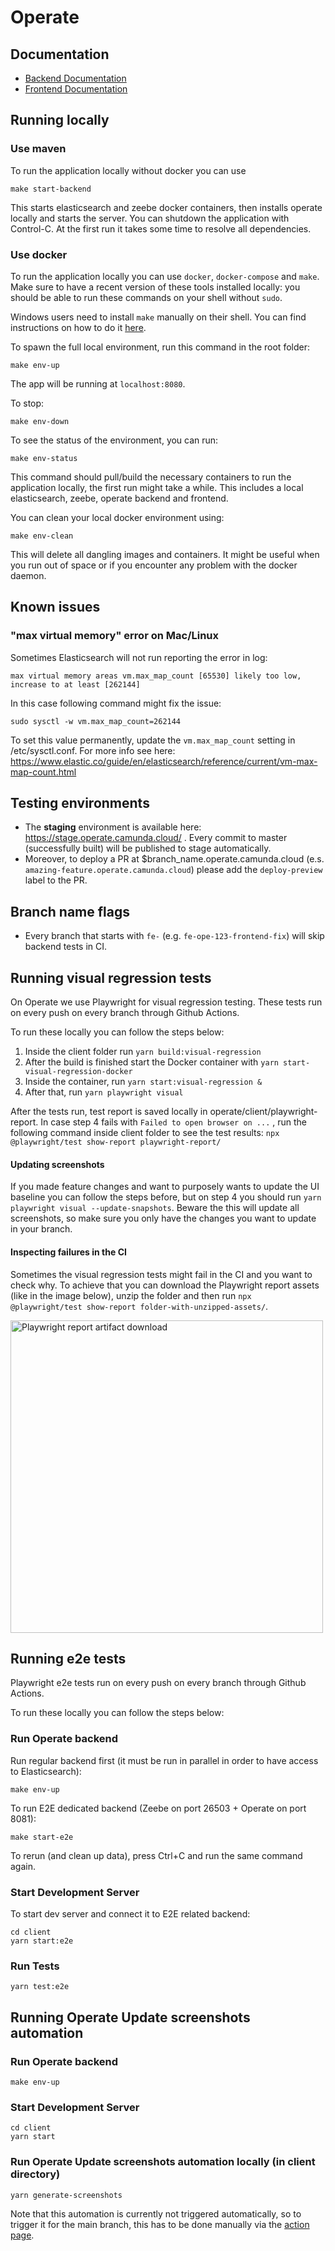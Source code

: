 # Operate

## Documentation

- [Backend Documentation](./webapp)
- [Frontend Documentation](./client)

## Running locally

### Use maven

To run the application locally without docker you can use

```
make start-backend
```

This starts elasticsearch and zeebe docker containers, then installs operate locally and starts the server.
You can shutdown the application with Control-C.
At the first run it takes some time to resolve all dependencies.

### Use docker

To run the application locally you can use `docker`, `docker-compose` and
`make`. Make sure to have a recent version of these tools installed
locally: you should be able to run these commands on your shell without
`sudo`.

Windows users need to install `make` manually on their shell. You can find
instructions on how to do it
[here](https://gist.github.com/evanwill/0207876c3243bbb6863e65ec5dc3f058#make).

To spawn the full local environment, run this command in the root folder:

```
make env-up
```

The app will be running at `localhost:8080`.

To stop:

```
make env-down
```

To see the status of the environment, you can run:

```
make env-status
```

This command should pull/build the necessary containers to run the
application locally, the first run might take a while. This includes
a local elasticsearch, zeebe, operate backend and frontend.

You can clean your local docker environment using:

```
make env-clean
```

This will delete all dangling images and containers. It might be useful
when you run out of space or if you encounter any problem with the docker
daemon.

## Known issues

### "max virtual memory" error on Mac/Linux

Sometimes Elasticsearch will not run reporting the error in log:

```
max virtual memory areas vm.max_map_count [65530] likely too low, increase to at least [262144]
```

In this case following command might fix the issue:

```
sudo sysctl -w vm.max_map_count=262144
```

To set this value permanently, update the `vm.max_map_count` setting in /etc/sysctl.conf. For more info see here: https://www.elastic.co/guide/en/elasticsearch/reference/current/vm-max-map-count.html

## Testing environments

- The **staging** environment is available here: https://stage.operate.camunda.cloud/ . Every commit to master (successfully built) will be published to stage automatically.
- Moreover, to deploy a PR at $branch_name.operate.camunda.cloud (e.s. `amazing-feature.operate.camunda.cloud`) please add the `deploy-preview` label to the PR.

## Branch name flags

- Every branch that starts with `fe-` (e.g. `fe-ope-123-frontend-fix`) will skip backend tests in CI.

## Running visual regression tests

On Operate we use Playwright for visual regression testing. These tests run on every push on every branch through Github Actions.

To run these locally you can follow the steps below:

1. Inside the client folder run `yarn build:visual-regression`
2. After the build is finished start the Docker container with `yarn start-visual-regression-docker`
3. Inside the container, run `yarn start:visual-regression &`
4. After that, run `yarn playwright visual`

After the tests run, test report is saved locally in operate/client/playwright-report. In case step 4 fails with `Failed to open browser on ...` , run the following command inside client folder to see the test results: `npx @playwright/test show-report playwright-report/`

#### Updating screenshots

If you made feature changes and want to purposely wants to update the UI baseline you can follow the steps before, but on step 4 you should run `yarn playwright visual --update-snapshots`. Beware the this will update all screenshots, so make sure you only have the changes you want to update in your branch.

#### Inspecting failures in the CI

Sometimes the visual regression tests might fail in the CI and you want to check why. To achieve that you can download the Playwright report assets (like in the image below), unzip the folder and then run `npx @playwright/test show-report folder-with-unzipped-assets/`.

<img src="/docs_assets/playwright_report.png" alt="Playwright report artifact download" width="500"/>

## Running e2e tests

Playwright e2e tests run on every push on every branch through Github Actions.

To run these locally you can follow the steps below:

### Run Operate backend

Run regular backend first (it must be run in parallel in order to have access to Elasticsearch):

```
make env-up
```

To run E2E dedicated backend (Zeebe on port 26503 + Operate on port 8081):

```
make start-e2e
```

To rerun (and clean up data), press Ctrl+C and run the same command again.

### Start Development Server

To start dev server and connect it to E2E related backend:

```
cd client
yarn start:e2e
```

### Run Tests

```
yarn test:e2e
```

## Running Operate Update screenshots automation

### Run Operate backend

```
make env-up
```

### Start Development Server

```
cd client
yarn start
```

### Run Operate Update screenshots automation locally (in client directory)

```
yarn generate-screenshots
```

Note that this automation is currently not triggered automatically, so to trigger it for the main branch, this has to be done manually via the [action page](https://github.com/camunda/camunda/actions/workflows/operate-update-docs-screenshots.yml).
